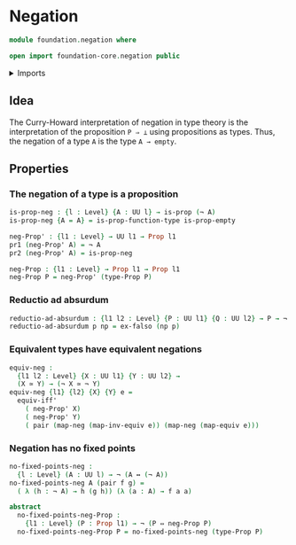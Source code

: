 # Negation

```agda
module foundation.negation where

open import foundation-core.negation public
```

<details><summary>Imports</summary>

```agda
open import foundation.dependent-pair-types
open import foundation.universe-levels

open import foundation-core.empty-types
open import foundation-core.equivalences
open import foundation-core.logical-equivalences
open import foundation-core.propositions
```

</details>

## Idea

The Curry-Howard interpretation of negation in type theory is the interpretation
of the proposition `P ⇒ ⊥` using propositions as types. Thus, the negation of a
type `A` is the type `A → empty`.

## Properties

### The negation of a type is a proposition

```agda
is-prop-neg : {l : Level} {A : UU l} → is-prop (¬ A)
is-prop-neg {A = A} = is-prop-function-type is-prop-empty

neg-Prop' : {l1 : Level} → UU l1 → Prop l1
pr1 (neg-Prop' A) = ¬ A
pr2 (neg-Prop' A) = is-prop-neg

neg-Prop : {l1 : Level} → Prop l1 → Prop l1
neg-Prop P = neg-Prop' (type-Prop P)
```

### Reductio ad absurdum

```agda
reductio-ad-absurdum : {l1 l2 : Level} {P : UU l1} {Q : UU l2} → P → ¬ P → Q
reductio-ad-absurdum p np = ex-falso (np p)
```

### Equivalent types have equivalent negations

```agda
equiv-neg :
  {l1 l2 : Level} {X : UU l1} {Y : UU l2} →
  (X ≃ Y) → (¬ X ≃ ¬ Y)
equiv-neg {l1} {l2} {X} {Y} e =
  equiv-iff'
    ( neg-Prop' X)
    ( neg-Prop' Y)
    ( pair (map-neg (map-inv-equiv e)) (map-neg (map-equiv e)))
```

### Negation has no fixed points

```agda
no-fixed-points-neg :
  {l : Level} (A : UU l) → ¬ (A ↔ (¬ A))
no-fixed-points-neg A (pair f g) =
  ( λ (h : ¬ A) → h (g h)) (λ (a : A) → f a a)
```

```agda
abstract
  no-fixed-points-neg-Prop :
    {l1 : Level} (P : Prop l1) → ¬ (P ⇔ neg-Prop P)
  no-fixed-points-neg-Prop P = no-fixed-points-neg (type-Prop P)
```
